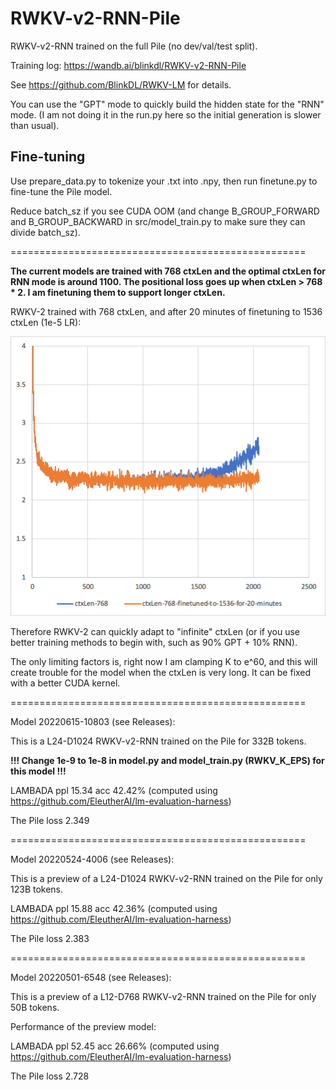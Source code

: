 # RWKV-v2-RNN-Pile

RWKV-v2-RNN trained on the full Pile (no dev/val/test split).

Training log: https://wandb.ai/blinkdl/RWKV-v2-RNN-Pile

See https://github.com/BlinkDL/RWKV-LM for details.

You can use the "GPT" mode to quickly build the hidden state for the "RNN" mode. (I am not doing it in the run.py here so the initial generation is slower than usual).

## Fine-tuning

Use prepare_data.py to tokenize your .txt into .npy, then run finetune.py to fine-tune the Pile model.

Reduce batch_sz if you see CUDA OOM (and change B_GROUP_FORWARD and B_GROUP_BACKWARD in src/model_train.py to make sure they can divide batch_sz).

===================================================

**The current models are trained with 768 ctxLen and the optimal ctxLen for RNN mode is around 1100. The positional loss goes up when ctxLen > 768 * 2. I am finetuning them to support longer ctxLen.**

RWKV-2 trained with 768 ctxLen, and after 20 minutes of finetuning to 1536 ctxLen (1e-5 LR):

![RWKV-ctxLen](RWKV-ctxLen.png)

Therefore RWKV-2 can quickly adapt to "infinite" ctxLen (or if you use better training methods to begin with, such as 90% GPT + 10% RNN).

The only limiting factors is, right now I am clamping K to e^60, and this will create trouble for the model when the ctxLen is very long. It can be fixed with a better CUDA kernel.

===================================================

Model 20220615-10803 (see Releases):

This is a L24-D1024 RWKV-v2-RNN trained on the Pile for 332B tokens.

**!!! Change 1e-9 to 1e-8 in model.py and model_train.py (RWKV_K_EPS) for this model !!!**

LAMBADA ppl 15.34 acc 42.42% (computed using https://github.com/EleutherAI/lm-evaluation-harness)

The Pile loss 2.349

===================================================

Model 20220524-4006 (see Releases):

This is a preview of a L24-D1024 RWKV-v2-RNN trained on the Pile for only 123B tokens.

LAMBADA ppl 15.88 acc 42.36% (computed using https://github.com/EleutherAI/lm-evaluation-harness)

The Pile loss 2.383

===================================================

Model 20220501-6548 (see Releases):

This is a preview of a L12-D768 RWKV-v2-RNN trained on the Pile for only 50B tokens.

Performance of the preview model:

LAMBADA ppl 52.45 acc 26.66% (computed using https://github.com/EleutherAI/lm-evaluation-harness)

The Pile loss 2.728
